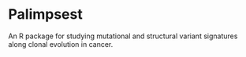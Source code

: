 # Palimpsest
An R package for studying mutational and structural variant signatures along clonal evolution in cancer. 
